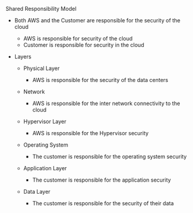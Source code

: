 Shared Responsibility Model

- Both AWS and the Customer are responsible for the security of the cloud
    
    - AWS is responsible for security of the cloud
    - Customer is responsible for security in the cloud
- Layers
    
    - Physical Layer
        
        - AWS is responsible for the security of the data centers
    - Network
        
        - AWS is responsible for the inter network connectivity to the cloud
    - Hypervisor Layer
        
        - AWS is responsible for the Hypervisor security
    - Operating System
        
        - The customer is responsible for the operating system security
    - Application Layer
        
        - The customer is responsible for the application security
    - Data Layer
        
        - The customer is responsible for the security of their data